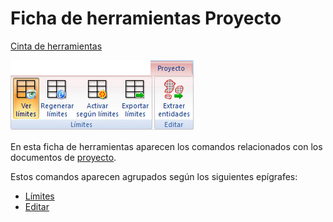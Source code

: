 # Ficha de herramientas Proyecto

[Cinta de herramientas](../../cinta-de-herramientas/)

![](../../../.gitbook/assets/ficha-de-herramientas-proyecto.jpg)

En esta ficha de herramientas aparecen los comandos relacionados con los documentos de [proyecto](../../operaciones-con-archivos/proyectos-de-mdtopx.md).

Estos comandos aparecen agrupados según los siguientes epígrafes:

* [Límites](limites-proyecto.md)
* [Editar](editar-proyecto.md)


